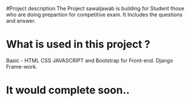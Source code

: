 #Project description
 The Project sawaljawab is building for Student those who are doing prepartion for competitive exam. It Includes the questions and answer.

# What is used in this project ?
  Basic - HTML CSS JAVASCRIPT and Bootstrap for Front-end.
  Django Frame-work.

# It would complete soon..
